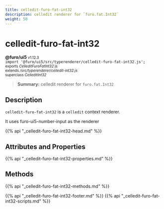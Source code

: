 ```yaml
---
title: celledit-furo-fat-int32
description: celledit renderer for `furo.fat.Int32`
weight: 50
---
```


# celledit-furo-fat-int32
**@furo/ui5** <small>v1.12.3</small>
<br>`import '@furo/ui5/src/typerenderer/celledit-furo-fat-int32.js';`<small>
<br>exports *CelleditFuroFatInt32* js
<br>extends */src/typerenderer/celledit-int32.js*
<br>superclass *CelleditInt32*</small>

> **Summary:** celledit renderer for `furo.fat.Int32`

## Description

`celledit-furo-fat-int32` is a `celledit` context renderer.

It uses furo-ui5-number-input as the renderer

{{% api "_celledit-furo-fat-int32-head.md" %}}

## Attributes and Properties
{{% api "_celledit-furo-fat-int32-properties.md" %}}




## Methods
{{% api "_celledit-furo-fat-int32-methods.md" %}}






{{% api "_celledit-furo-fat-int32-footer.md" %}}
{{% api "_celledit-furo-fat-int32-scripts.md" %}}
